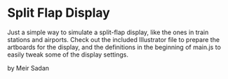 # Split Flap Display

Just a simple way to simulate a split-flap display, like the ones in train stations and airports.
Check out the included Illustrator file to prepare the artboards for the display, and the definitions in the beginning of main.js to easily tweak some of the display settings.

by Meir Sadan
 
